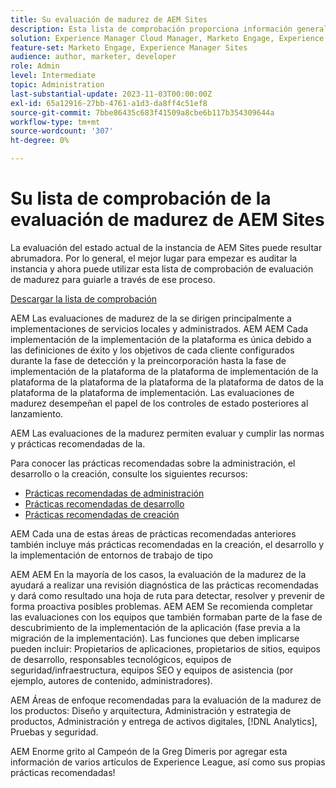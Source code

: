 ```yaml
---
title: Su evaluación de madurez de AEM Sites
description: Esta lista de comprobación proporciona información general sobre las preguntas clave que usted y su equipo deben responder al evaluar la madurez de su instancia de AEM Sites
solution: Experience Manager Cloud Manager, Marketo Engage, Experience Manager Sites
feature-set: Marketo Engage, Experience Manager Sites
audience: author, marketer, developer
role: Admin
level: Intermediate
topic: Administration
last-substantial-update: 2023-11-03T00:00:00Z
exl-id: 65a12916-27bb-4761-a1d3-da8ff4c51ef8
source-git-commit: 7bbe86435c683f41509a8cbe6b117b354309644a
workflow-type: tm+mt
source-wordcount: '307'
ht-degree: 0%

---
```


# Su lista de comprobación de la evaluación de madurez de AEM Sites

La evaluación del estado actual de la instancia de AEM Sites puede resultar abrumadora. Por lo general, el mejor lugar para empezar es auditar la instancia y ahora puede utilizar esta lista de comprobación de evaluación de madurez para guiarle a través de ese proceso.

[Descargar la lista de comprobación](assets/AEM-Sites-Maturity-Assessment.xlsx)

AEM Las evaluaciones de madurez de la se dirigen principalmente a implementaciones de servicios locales y administrados. AEM AEM Cada implementación de la implementación de la plataforma es única debido a las definiciones de éxito y los objetivos de cada cliente configurados durante la fase de detección y la preincorporación hasta la fase de implementación de la plataforma de la plataforma de implementación de la plataforma de la plataforma de la plataforma de la plataforma de datos de la plataforma de la plataforma de implementación. Las evaluaciones de madurez desempeñan el papel de los controles de estado posteriores al lanzamiento.

AEM Las evaluaciones de la madurez permiten evaluar y cumplir las normas y prácticas recomendadas de la.

Para conocer las prácticas recomendadas sobre la administración, el desarrollo o la creación, consulte los siguientes recursos:

* [Prácticas recomendadas de administración](https://experienceleague.adobe.com/docs/experience-manager-65/administering/bestpractices/administer-best-practices.html?lang=es)
* [Prácticas recomendadas de desarrollo](https://experienceleague.adobe.com/docs/experience-manager-65/developing/bestpractices/best-practices.html?lang=es)
* [Prácticas recomendadas de creación](https://experienceleague.adobe.com/docs/experience-manager-65/authoring/authoring/best-practices.html?lang=es)

AEM Cada una de estas áreas de prácticas recomendadas anteriores también incluye más prácticas recomendadas en la creación, el desarrollo y la implementación de entornos de trabajo de tipo

AEM AEM En la mayoría de los casos, la evaluación de la madurez de la ayudará a realizar una revisión diagnóstica de las prácticas recomendadas y dará como resultado una hoja de ruta para detectar, resolver y prevenir de forma proactiva posibles problemas. AEM AEM Se recomienda completar las evaluaciones con los equipos que también formaban parte de la fase de descubrimiento de la implementación de la aplicación (fase previa a la migración de la implementación). Las funciones que deben implicarse pueden incluir: Propietarios de aplicaciones, propietarios de sitios, equipos de desarrollo, responsables tecnológicos, equipos de seguridad/infraestructura, equipos SEO y equipos de asistencia (por ejemplo, autores de contenido, administradores).

AEM Áreas de enfoque recomendadas para la evaluación de la madurez de los productos: Diseño y arquitectura, Administración y estrategia de productos, Administración y entrega de activos digitales, [!DNL Analytics], Pruebas y seguridad.

AEM Enorme grito al Campeón de la Greg Dimeris por agregar esta información de varios artículos de Experience League, así como sus propias prácticas recomendadas!
